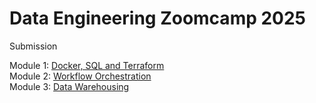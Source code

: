 # Data Engineering Zoomcamp 2025

Submission

Module 1: [Docker, SQL and Terraform](https://github.com/tsk93/DE-Zoomcamp/blob/main/Homework%201%20-%20Docker%2C%20SQL%20and%20Terraform/README.md) <br>
Module 2: [Workflow Orchestration](https://github.com/tsk93/DE-Zoomcamp/tree/main/Homework%202%20-%20Workflow%20Orchestration) <br>
Module 3: [Data Warehousing](https://github.com/tsk93/DE-Zoomcamp/tree/main/Homework%203%20-%20Data%20Warehousing)